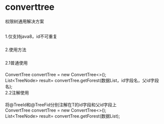 # converttree
权限树通用解决方案
##
1.仅支持java8，id不可重复
###
2.使用方法
###
2.1普通使用
####
ConvertTree<T> convertTree = new ConvertTree<>();<br/> 
List<TreeNode<T>> result= convertTree.getForest(数据List，id字段名，父id字段名);<br/> 
2.2注解使用
####
将@TreeId和@TreeFid分别注解在T的id字段和父id字段上<br/> 
ConvertTree<T> convertTree = new ConvertTree<>();<br/> 
List<TreeNode<T>> result= convertTree.getForest(数据List);<br/> 
